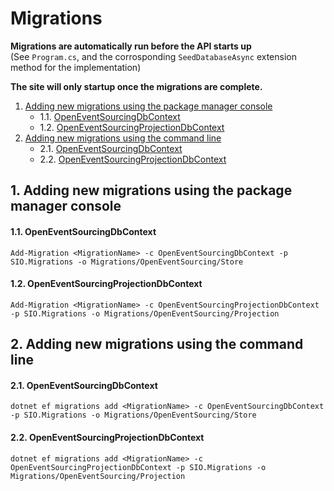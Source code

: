 # Migrations

**Migrations are automatically run before the API starts up**  
(See `Program.cs`, and the corrosponding `SeedDatabaseAsync` extension method for the implementation)

**The site will only startup once the migrations are complete.**

1. [Adding new migrations using the package manager console](Addingnewmigrationsusingthepackagemanagerconsole)
    * 1.1. [OpenEventSourcingDbContext](#OpenEventSourcingDbContext)
    * 1.2. [OpenEventSourcingProjectionDbContext](#OpenEventSourcingProjectionDbContext)
2. [Adding new migrations using the command line](#Addingnewmigrationsusingthecommandline)
    * 2.1. [OpenEventSourcingDbContext](#OpenEventSourcingDbContext-1)
    * 2.2. [OpenEventSourcingProjectionDbContext](#OpenEventSourcingProjectionDbContext-1)

##  1. <a name='Addingnewmigrationsusingthepackagemanagerconsole'></a>Adding new migrations using the package manager console

####  1.1. <a name='OpenEventSourcingDbContext'></a>OpenEventSourcingDbContext

```
Add-Migration <MigrationName> -c OpenEventSourcingDbContext -p SIO.Migrations -o Migrations/OpenEventSourcing/Store
```

####  1.2. <a name='OpenEventSourcingProjectionDbContext'></a>OpenEventSourcingProjectionDbContext

```
Add-Migration <MigrationName> -c OpenEventSourcingProjectionDbContext -p SIO.Migrations -o Migrations/OpenEventSourcing/Projection
```

##  2. <a name='Addingnewmigrationsusingthecommandline'></a>Adding new migrations using the command line

####  2.1. <a name='OpenEventSourcingDbContext-1'></a>OpenEventSourcingDbContext

```
dotnet ef migrations add <MigrationName> -c OpenEventSourcingDbContext -p SIO.Migrations -o Migrations/OpenEventSourcing/Store
```

####  2.2. <a name='OpenEventSourcingProjectionDbContext-1'></a>OpenEventSourcingProjectionDbContext

```
dotnet ef migrations add <MigrationName> -c OpenEventSourcingProjectionDbContext -p SIO.Migrations -o Migrations/OpenEventSourcing/Projection
```